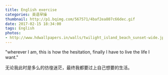 ```yaml
---
title: English exercise
categories: 英语早操
thumbnail: http://p1.bqimg.com/567571/4baf2ea807c66dec.gif
date: 2017-02-15 18:34:00
tags: English
photos:
- http://www.hdwallpapers.in/walls/twilight_island_beach_sunset-wide.jpg
---
```


"wherever I am, this is how the hesitation, finally I have to live the life I want."

无论我此时是多么的彷徨迷茫，最终我都要过上自己想要的生活。